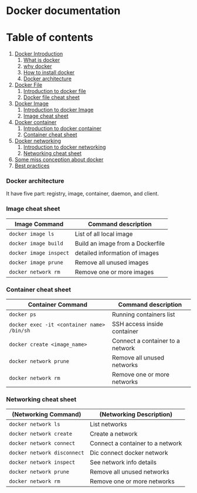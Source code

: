 # Docker documentation
 
# Table of contents  
1. [Docker Introduction](#introduction)
    1. [What is docker](#dockerIntroduction)
    2. [why docker](#dockerIntroduction)
    3. [How to install docker](#dockerIntroduction)
    4. [Docker architecture](#dockerIntroduction)
2. [Docker File](#docker-file)  
    1. [Introduction to docker file](#subparagraph1)
    2. [Docker file cheat sheet](#file-command)
3. [Docker Image](#paragraph1)  
    1. [Introduction to docker Image](#subparagraph1)
    2. [Image cheat sheet](#file-command)
4. [Docker container](#paragraph2)
    1. [Introduction to docker container](#subparagraph1)
    2. [Container cheat sheet](#file-command)
5. [Docker networking](#networking)
    1. [Introduction to docker networking](#subparagraph1)
    2. [Networking cheat sheet](#file-command)
6. [Some miss conception about docker](#docker-misconception)
7. [Best practices](#best-practices)

### Docker architecture
It have five part: registry, image, container, daemon, and client.

### Image cheat sheet
| Image Command | Command description | 
| --------------- | --------------- |
|```docker image ls```|List of all local image |
|```docker image build```|Build an image from a Dockerfile| 
|```docker image inspect```|detailed information of images | 
|```docker image prune```| Remove all unused images | 
|```docker network rm```| Remove one or more images | 

### Container cheat sheet
| Container Command | Command description | 
| --------------- | --------------- |
|```docker ps```|Running containers list |
|```docker exec -it <container name> /bin/sh```| SSH access inside container | 
|```docker create <image_name>```| Connect a container to a network | 
|```docker network prune```| Remove all unused networks | 
|```docker network rm```| Remove one or more networks | 


### Networking cheat sheet
| (__Networking Command__) | (**Networking Description**) | 
| --------------- | --------------- |
|```docker network ls``` | List networks |
|```docker network create``` | Create a network | 
|```docker network connect``` | Connect a container to a network | 
|```docker network disconnect```| Dic connect docker network |
|```docker network inspect```| See network info details |
|```docker network prune``` | Remove all unused networks | 
|```docker network rm``` | Remove one or more networks |  
